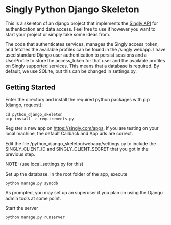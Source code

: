 Singly Python Django Skeleton
=============================
This is a skeleton of an django project that implements the [Singly API](https://singly.com) for authentication and data access. Feel free to use it however you want to start your project or simply take some ideas from.

The code that authenticates services, manages the Singly access_token, and fetches the available profiles can be found in the /singly webapp. I have used standard Django user authentication to persist sessions and a UserProfile to store the access_token for that user and the available profiles on Singly supported services. This means that a database is required. By default, we use SQLite, but this can be changed in settings.py. 


Getting Started
---------------
Enter the directory and install the required python packages with pip (django, request):

    cd python_django_skeleton
    pip install -r requirements.py

Register a new app on https://singly.com/apps. If you are testing on your local machine, the default Callback and App urls are correct.

Edit the file /python_django_skeleton/webapp/settings.py to include the SINGLY_CLIENT_ID and SINGLY_CLIENT_SECRET that you got in the previous step.

NOTE: (use local_settings.py for this)

Set up the database. In the root folder of the app, execute

    python manage.py syncdb

As prompted, you may set up an superuser if you plan on using the Django admin tools at some point.

Start the server

    python manage.py runserver
